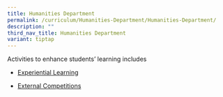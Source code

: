 ```yaml
---
title: Humanities Department
permalink: /curriculum/Humanities-Department/Humanities-Department/
description: ""
third_nav_title: Humanities Department
variant: tiptap
---
```

<p>Activities to enhance students’ learning includes</p>
<ul data-tight="true" class="tight">
<li>
<p><a href="/curriculum/Humanities-Department/Experiential-Learning/" rel="noopener noreferrer nofollow" target="_blank">Experiential Learning</a>
</p>
</li>
<li>
<p><a href="/curriculum/Humanities-Department/External-Competitions/" rel="noopener noreferrer nofollow" target="_blank">External Competitions</a>
</p>
</li>
</ul>
<p></p>